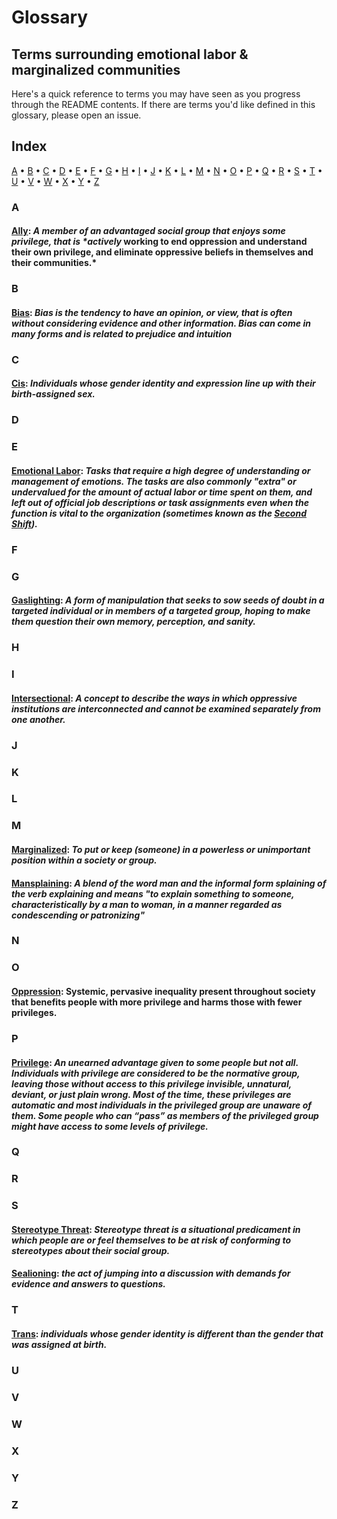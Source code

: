 # Glossary

## Terms surrounding emotional labor & marginalized communities

Here's a quick reference to terms you may have seen as you progress through the README contents. If there are terms you'd like defined in this glossary, please open an issue.

## Index
[A](#a) • [B](#b) • [C](#c) • [D](#d) • [E](#e) • [F](#f) • [G](#G) • [H](#h) • [I](#i) • [J](#j) • [K](#k) • [L](#l) • [M](#m) • [N](#n) • [O](#o) • [P](#p) • [Q](#Q) • [R](#R) • [S](#s) • [T](#t) • [U](#U) • [V](#V) • [W](#W) • [X](#X) • [Y](#Y) • [Z](#Z)

### A

#### [Ally](https://everydayfeminism.com/2013/11/things-allies-need-to-know/): *A member of an advantaged social group that enjoys some privilege, that is \**actively** working to end oppression and understand their own privilege, and eliminate oppressive beliefs in themselves and their communities.*

### B

#### [Bias](https://en.wikipedia.org/wiki/Bias):  *Bias is the tendency to have an opinion, or view, that is often without considering evidence and other information. Bias can come in many forms and is related to prejudice and intuition*

### C

#### [Cis](http://itspronouncedmetrosexual.com/2011/11/list-of-cisgender-privileges/): *Individuals whose gender identity and expression line up with their birth-assigned sex.*

### D
### E

#### [Emotional Labor](http://geekfeminism.wikia.com/wiki/Emotional_labor):  *Tasks that require a high degree of understanding or management of emotions. The tasks are also commonly "extra" or undervalued for the amount of actual labor or time spent on them, and left out of official job descriptions or task assignments even when the function is vital to the organization (sometimes known as the [Second Shift](http://geekfeminism.wikia.com/wiki/Second_shift)).*

### F
### G

#### [Gaslighting](http://www.thehotline.org/2014/05/29/what-is-gaslighting/):  *A form of manipulation that seeks to sow seeds of doubt in a targeted individual or in members of a targeted group, hoping to make them question their own memory, perception, and sanity.*

### H
### I

#### [Intersectional](http://geekfeminism.wikia.com/wiki/Intersectionality):  *A concept to describe the ways in which oppressive institutions are interconnected and cannot be examined separately from one another.*

### J
### K
### L
### M

#### [Marginalized](https://en.wikipedia.org/wiki/Social_exclusion):  *To put or keep (someone) in a powerless or unimportant position within a society or group.*
#### [Mansplaining](https://en.wikipedia.org/wiki/Mansplaining):  *A blend of the word man and the informal form splaining of the verb explaining and means "to explain something to someone, characteristically by a man to woman, in a manner regarded as condescending or patronizing"*

### N
### O

#### [Oppression](https://www.huffingtonpost.com/chris-boeskool/when-youre-accustomed-to-privilege_b_9460662.html): Systemic, pervasive inequality present throughout society that benefits people with more privilege and harms those with fewer privileges.

### P

#### [Privilege](https://everydayfeminism.com/2014/09/what-is-privilege/):  *An unearned advantage given to some people but not all. Individuals with privilege are considered to be the normative group, leaving those without access to this privilege invisible, unnatural, deviant, or just plain wrong. Most of the time, these privileges are automatic and most individuals in the privileged group are unaware of them. Some people who can “pass” as members of the privileged group might have access to some levels of privilege.*

### Q
### R
### S

#### [Stereotype Threat](https://en.wikipedia.org/wiki/Stereotype_threat):  *Stereotype threat is a situational predicament in which people are or feel themselves to be at risk of conforming to stereotypes about their social group.*
#### [Sealioning](http://simplikation.com/why-sealioning-is-bad/):  *the act of jumping into a discussion with demands for evidence and answers to questions.*

### T

#### [Trans](http://www.glaad.org/reference/transgender): *individuals whose gender identity is different than the gender that was assigned at birth.*

### U
### V
### W
### X
### Y
### Z


